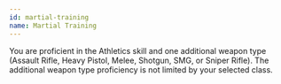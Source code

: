 ```yaml
---
id: martial-training
name: Martial Training
---
```

You are proficient in the Athletics skill and one additional weapon type (Assault Rifle, Heavy Pistol, Melee, Shotgun, SMG, 
or Sniper Rifle). The additional weapon type proficiency is not limited by your selected class.
